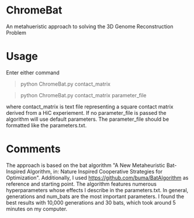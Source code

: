 # ChromeBat
An metahueristic approach to solving the 3D Genome Reconstruction Problem

# Usage
Enter either command

>python ChromeBat.py contact_matrix

>python ChromeBat.py contact_matrix parameter_file

where contact_matrix is text file representing a square contact matrix derived from a HiC experiement.
If no parameter_file is passed the algorithm will use default parameters.
The parameter_file should be formatted like the parameters.txt.

# Comments

The approach is based on the bat algorithm "A New Metaheuristic Bat-Inspired Algorithm, in: Nature Inspired Cooperative Strategies for Optimization".
Additionally, I used https://github.com/buma/BatAlgorithm as reference and starting point.
The algorithm features numerous hyperparameters whose effects I describe in the parameters.txt.
In general, generations and num_bats are the most important parameters.
I found the best results with 10,000 generations and 30 bats, which took around 5 minutes on my computer.
